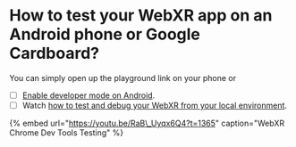 # How to test your WebXR app on an Android phone or Google Cardboard?

You can simply open up the playground link on your phone or 

* [ ] [Enable developer mode on Android](https://developer.android.com/studio/debug/dev-options).
* [ ] Watch [how to test and debug your WebXR from your local environment](https://youtu.be/RaB_Uyqx6Q4?t=1365).

{% embed url="https://youtu.be/RaB\_Uyqx6Q4?t=1365" caption="WebXR Chrome Dev Tools Testing" %}







